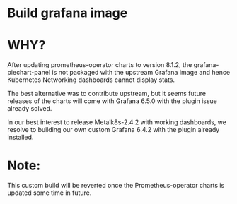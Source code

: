 Build grafana image
===================

WHY?
====

After updating prometheus-operator charts to version 8.1.2, the
grafana-piechart-panel is not packaged with the upstream Grafana image and
hence Kubernetes Networking  dashboards cannot display stats.

The best alternative was to contribute upstream, but it seems future releases
of the charts will come with Grafana 6.5.0 with the plugin issue already
solved.

In our best interest to release Metalk8s-2.4.2 with working dashboards,
we resolve to building our own custom Grafana 6.4.2 with the plugin already
installed.

Note:
=====

This custom build will be reverted once the Prometheus-operator charts is
updated some time in future.